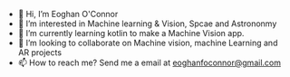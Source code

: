 - 👋 Hi, I’m Eoghan O'Connor
- 👀 I’m interested in Machine learning & Vision, Spcae and Astrononmy
- 🌱 I’m currently learning kotlin to make a Machine Vision app.
- 💞️ I’m looking to collaborate on Machine vision, machine Learning and AR projects
- 📫 How to reach me? Send me a email at eoghanfoconnor@gmail.com

<!---
EoghanOConnor/EoghanOConnor is a ✨ s repository because its `README.md` (this file) appears on your GitHub profile.
You can click the Preview link to take a look at your changes.
--->
